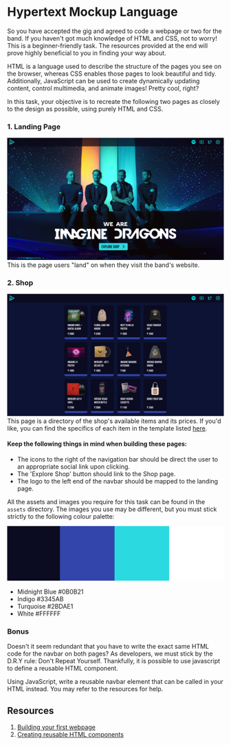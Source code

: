 # Hypertext Mockup Language

So you have accepted the gig and agreed to code a webpage or two for the band. If you haven't got much knowledge of HTML and CSS, not to worry! This is a beginner-friendly task. The resources provided at the end will prove highly beneficial to you in finding your way about.

HTML is a language used to describe the structure of the pages you see on the browser, whereas CSS enables those pages to look beautiful and tidy. Additionally, JavaScript can be used to create dynamically updating content, control multimedia, and animate images! Pretty cool, right?

In this task, your objective is to recreate the following two pages as closely to the design as possible, using purely HTML and CSS.

### 1. Landing Page

![Landing page design](/task-05/landing_page.png "Landing Page")
This is the page users "land" on when they visit the band's website.

### 2. Shop

![Shop design](/task-05/shop.png "Shop")
This page is a directory of the shop's available items and its prices. If you'd like, you can find the specifics of each item in the template listed [here](https://docs.google.com/spreadsheets/d/1MipYAnRYQeMqGeqg--cF5a55lIpAdIM_mymFNd-eyb8/edit?usp=sharing).

#### Keep the following things in mind when building these pages:

- The icons to the right of the navigation bar should be direct the user to an appropriate social link upon clicking.
- The 'Explore Shop' button should link to the Shop page.
- The logo to the left end of the navbar should be mapped to the landing page.

All the assets and images you require for this task can be found in the `assets` directory. The images you use may be different, but you must stick strictly to the following colour palette:

![Palette](/task-05/palette.png "Colour Palette")

- Midnight Blue #0B0B21
- Indigo #3345AB
- Turquoise #2BDAE1
- White #FFFFFF

### Bonus

Doesn't it seem redundant that you have to write the exact same HTML code for the navbar on both pages? As developers, we must stick by the D.R.Y rule: Don't Repeat Yourself. Thankfully, it is possible to use javascript to define a reusable HTML component.

Using JavaScript, write a reusable navbar element that can be called in your HTML instead. You may refer to the resources for help.

## Resources

1. [Building your first webpage](https://learn.shayhowe.com/html-css/building-your-first-web-page/)
2. [Creating reusable HTML components](https://medium.com/front-end-weekly/how-to-build-reusable-html-components-without-component-based-frameworks-2f7747f4c5db)
